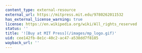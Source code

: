 ```yaml
---
content_type: external-resource
external_url: https://mitpress.mit.edu/9780262011532
has_external_license_warning: true
license: https://en.wikipedia.org/wiki/All_rights_reserved
status: ''
title: '![Buy at MIT Press](/images/mp_logo.gif)'
uid: cee142fb-8e1c-40c2-ac47-a538dd7f8185
wayback_url: ''
---
```

